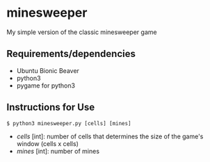 # minesweeper
My simple version of the classic minesweeper game

## Requirements/dependencies
- Ubuntu Bionic Beaver
- python3
- pygame for python3

## Instructions for Use
```
$ python3 minesweeper.py [cells] [mines]
```
- *cells* [int]: number of cells that determines the size of the game's window (cells x cells)
- *mines* [int]: number of mines
